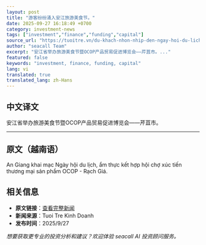 ```yaml
---
layout: post
title: "游客纷纷涌入安江旅游美食节。"
date: 2025-09-27 16:18:49 +0700
category: investment-news
tags: ["investment","finance","funding","capital"]
source_url: "https://tuoitre.vn/du-khach-nhon-nhip-den-ngay-hoi-du-lich-am-thuc-o-an-giang-20250927185154278.htm"
author: "seacall Team"
excerpt: "安江省举办旅游美食节暨OCOP产品贸易促进博览会——芹苴市。..."
featured: false
keywords: "investment, finance, funding, capital"
lang: vi
translated: true
translated_lang: zh-Hans
---
```


## 中文译文

安江省举办旅游美食节暨OCOP产品贸易促进博览会——芹苴市。

---

## 原文（越南语）

An Giang khai mạc Ngày hội du lịch, ẩm thực kết hợp hội chợ xúc tiến thương mại sản phẩm OCOP - Rạch Giá.

## 相关信息

- **原文链接**：[查看完整新闻](https://tuoitre.vn/du-khach-nhon-nhip-den-ngay-hoi-du-lich-am-thuc-o-an-giang-20250927185154278.htm)
- **新闻来源**：Tuoi Tre Kinh Doanh
- **发布时间**：2025/9/27

*想要获取更专业的投资分析和建议？欢迎体验 seacall AI 投资顾问服务。*
